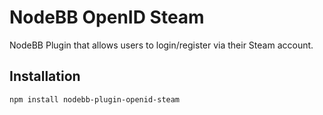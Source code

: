 # NodeBB OpenID Steam

NodeBB Plugin that allows users to login/register via their Steam account.

## Installation

    npm install nodebb-plugin-openid-steam